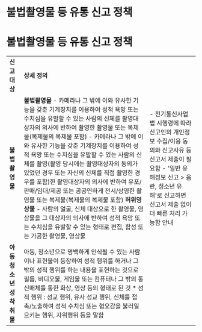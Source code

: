 # 불법촬영물 등 유통 신고 정책

**불법촬영물 등 유통 신고 정책**
====================

|  |  |  |
| --- | --- | --- |
| **신고 대상** | **상세 정의** |  |
| **불법촬영물** | **불법촬영물**  - 카메라나 그 밖에 이와 유사한 기능을 갖춘 기계장치를 이용하여 성적 욕망 또는 수치심을 유발할 수 있는 사람의 신체를 촬영대상자의 의사에 반하여 촬영한 촬영물 또는 복제물(복제물의 복제물 포함)  - 카메라나 그 밖에 이와 유사한 기능을 갖춘 기계장치를 이용하여 성적 욕망 또는 수치심을 유발할 수 있는 사람의 신체를 촬영(촬영 당시에는 촬영대상자의 동의가 있었던 경우 또는 자신의 신체를 직접 촬영한 경우를 포함)한 촬영대상자의 의사에 반하여 유포/판매/임대/제공 또는 공공연하게 전시/상영한 촬영물 또는 복제물(복제물의 복제물 포함)    **허위영상물**  - 사람의 얼굴, 신체 대상으로 한 촬영물, 영상물을 그 대상자의 의사에 반하여 성적 욕망 또는 수치심을 유발할 수 있는 형태로 편집, 합성 또는 가공한 촬영물, 영상물 | - 전기통신사업법 시행령에 따라 신고인의 개인정보 수집/이용 동의와 신고사유 등 신고서 제출이 필요함    - '일반 유해정보 신고 > 음란, 청소년 유해'로 신고하면 신고서 제출 없이 더 빠른 처리 가능함 안내 |
| **아동 청소년** **성착취물** | 아동, 청소년으로 명백하게 인식될 수 있는 사람이나 표현물이 등장하여 성적 행위를 하거나 그 밖의 성적 행위를 하는 내용을 표현하는 것으로 필름, 비디오물, 게임물 또는 컴퓨터나 그 밖의 통신매체를 통한 화상, 영상 등의 형태로 된 것    \* 성적 행위 : 성교 행위, 유사 성교 행위, 신체를 접촉/노출하여 성적 수치심 또는 혐오감을 불러일으키는 행위, 자위행위 등을 말함 |  |